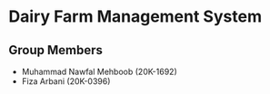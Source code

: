# Dairy Farm Management System

## Group Members

- Muhammad Nawfal Mehboob (20K-1692)
- Fiza Arbani (20K-0396)
